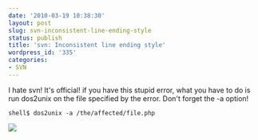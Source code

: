 ```yaml
---
date: '2010-03-19 10:38:30'
layout: post
slug: svn-inconsistent-line-ending-style
status: publish
title: 'svn: Inconsistent line ending style'
wordpress_id: '335'
categories:
- SVN
---
```


I hate svn! It's official!
if you have this stupid error, what you have to do is run dos2unix on the file specified by the error. Don't forget the -a option!
```
shell$ dos2unix -a /the/affected/file.php 
```
  
  


![](http://img.zemanta.com/pixy.gif?x-id=17e62287-9b5f-808e-aa5e-5f8b6e6450ee)
